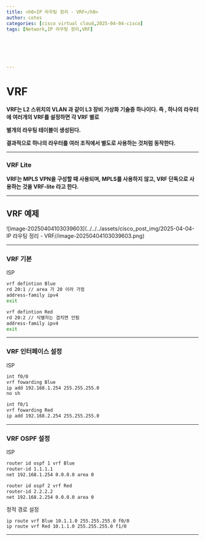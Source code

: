 ```yaml
---
title: <h0>IP 라우팅 정리 - VRF</h0>
author: cotes 
categories: [cisco virtual cloud,2025-04-04-cisco]
tags: [Network,IP 라우팅 정리,VRF]

 




---
```


# VRF

**VRF는 L2 스위치의 VLAN 과 같이 L3 장비 가상화 기술중 하나이다. 즉 , 하나의 라우터에 여러개의 VRF를 설정하면 각 VRF 별로**

**별개의 라우팅 테이블이 생성된다.**

**결과적으로 하나의 라우터를 여러 조직에서 별도로 사용하는 것처럼 동작한다.**

------

### VRF Lite 

**VRF는 MPLS VPN을 구성할 때 사용되며, MPLS를 사용하지 않고, VRF 단독으로 사용하는 것을 VRF-lite 라고 한다.**

------

## VRF 예제

![image-20250404103039603](../../../assets/cisco_post_img/2025-04-04-IP 라우팅 정리 - VRF//image-20250404103039603.png)

------

### VRF 기본

ISP

```bash
vrf defintion Blue
rd 20:1 // area 가 20 이라 가정
address-family ipv4
exit

vrf defintion Red
rd 20:2 // 식별자는 겹치면 안됨
address-family ipv4
exit
```



------

### VRF 인터페이스 설정 

ISP 

```bash
int f0/0
vrf fowarding Blue
ip add 192.168.1.254 255.255.255.0
no sh

int f0/1
vrf fowarding Red
ip add 192.168.2.254 255.255.255.0
```



------

### VRF OSPF 설정

ISP

```bash
router id ospf 1 vrf Blue
router-id 1.1.1.1
net 192.168.1.254 0.0.0.0 area 0

router id ospf 2 vrf Red
router-id 2.2.2.2
net 192.168.2.254 0.0.0.0 area 0
```





정적 경로 설정

```
ip route vrf Blue 10.1.1.0 255.255.255.0 f0/0
ip route vrf Red 10.1.1.0 255.255.255.0 f1/0
```



------

